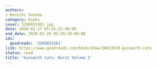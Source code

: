 ```yaml
---
authors:
- Kenichi Sonoda
category: books
cover: 3209015361.jpg
date: 2020-02-27 05:24:23-08:00
end_date: 2020-02-29 05:29:39-08:00
ids:
  goodreads: '3209015361'
link: https://www.goodreads.com/book/show/28013670-gunsmith-cats
status: read
title: 'Gunsmith Cats: Burst Volume 2'
---
```

